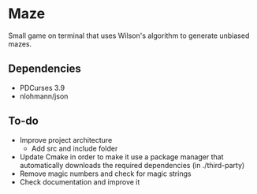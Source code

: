 # Maze
Small game on terminal that uses Wilson's algorithm to generate unbiased mazes.

## Dependencies
- PDCurses 3.9
- nlohmann/json

## To-do
- Improve project architecture
  - Add src and include folder
- Update Cmake in order to make it use a package manager that automatically downloads the required dependencies (in ./third-party)
- Remove magic numbers and check for magic strings
- Check documentation and improve it
